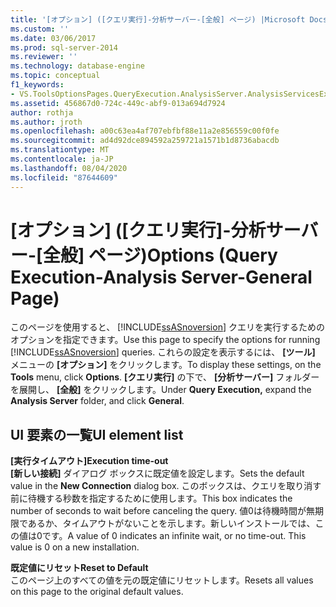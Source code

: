 ```yaml
---
title: '[オプション] ([クエリ実行]-分析サーバー-[全般] ページ) |Microsoft Docs'
ms.custom: ''
ms.date: 03/06/2017
ms.prod: sql-server-2014
ms.reviewer: ''
ms.technology: database-engine
ms.topic: conceptual
f1_keywords:
- VS.ToolsOptionsPages.QueryExecution.AnalysisServer.AnalysisServicesExecutionGeneral
ms.assetid: 456867d0-724c-449c-abf9-013a694d7924
author: rothja
ms.author: jroth
ms.openlocfilehash: a00c63ea4af707ebfbf88e11a2e856559c00f0fe
ms.sourcegitcommit: ad4d92dce894592a259721a1571b1d8736abacdb
ms.translationtype: MT
ms.contentlocale: ja-JP
ms.lasthandoff: 08/04/2020
ms.locfileid: "87644609"
---
```

# <a name="options-query-execution-analysis-server-general-page"></a><span data-ttu-id="e5cc0-102">[オプション] ([クエリ実行]-分析サーバー-[全般] ページ)</span><span class="sxs-lookup"><span data-stu-id="e5cc0-102">Options (Query Execution-Analysis Server-General Page)</span></span>
  <span data-ttu-id="e5cc0-103">このページを使用すると、 [!INCLUDE[ssASnoversion](../includes/ssasnoversion-md.md)] クエリを実行するためのオプションを指定できます。</span><span class="sxs-lookup"><span data-stu-id="e5cc0-103">Use this page to specify the options for running [!INCLUDE[ssASnoversion](../includes/ssasnoversion-md.md)] queries.</span></span> <span data-ttu-id="e5cc0-104">これらの設定を表示するには、 **[ツール]** メニューの **[オプション]** をクリックします。</span><span class="sxs-lookup"><span data-stu-id="e5cc0-104">To display these settings, on the **Tools** menu, click **Options**.</span></span> <span data-ttu-id="e5cc0-105">**[クエリ実行]** の下で、 **[分析サーバー]** フォルダーを展開し、 **[全般]** をクリックします。</span><span class="sxs-lookup"><span data-stu-id="e5cc0-105">Under **Query Execution,** expand the **Analysis Server** folder, and click **General**.</span></span>  
  
## <a name="ui-element-list"></a><span data-ttu-id="e5cc0-106">UI 要素の一覧</span><span class="sxs-lookup"><span data-stu-id="e5cc0-106">UI element list</span></span>  
 <span data-ttu-id="e5cc0-107">**[実行タイムアウト]**</span><span class="sxs-lookup"><span data-stu-id="e5cc0-107">**Execution time-out**</span></span>  
 <span data-ttu-id="e5cc0-108">**[新しい接続]** ダイアログ ボックスに既定値を設定します。</span><span class="sxs-lookup"><span data-stu-id="e5cc0-108">Sets the default value in the **New Connection** dialog box.</span></span> <span data-ttu-id="e5cc0-109">このボックスは、クエリを取り消す前に待機する秒数を指定するために使用します。</span><span class="sxs-lookup"><span data-stu-id="e5cc0-109">This box indicates the number of seconds to wait before canceling the query.</span></span> <span data-ttu-id="e5cc0-110">値0は待機時間が無期限であるか、タイムアウトがないことを示します。新しいインストールでは、この値は0です。</span><span class="sxs-lookup"><span data-stu-id="e5cc0-110">A value of 0 indicates an infinite wait, or no time-out. This value is 0 on a new installation.</span></span>  
  
 <span data-ttu-id="e5cc0-111">**既定値にリセット**</span><span class="sxs-lookup"><span data-stu-id="e5cc0-111">**Reset to Default**</span></span>  
 <span data-ttu-id="e5cc0-112">このページ上のすべての値を元の既定値にリセットします。</span><span class="sxs-lookup"><span data-stu-id="e5cc0-112">Resets all values on this page to the original default values.</span></span>  
  
  
